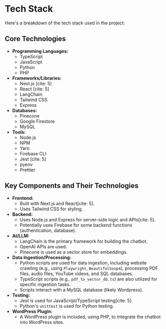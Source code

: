 # Tech Stack

Here's a breakdown of the tech stack used in the project:

## Core Technologies

- **Programming Languages:**
  - TypeScript
  - JavaScript
  - Python
  - PHP
- **Frameworks/Libraries:**
  - Next.js [cite: 5]
  - React [cite: 5]
  - LangChain
  - Tailwind CSS
  - Express
- **Databases:**
  - Pinecone
  - Google Firestore
  - MySQL
- **Tools:**
  - Node.js
  - NPM
  - Yarn
  - Firebase CLI
  - Jest [cite: 5]
  - pyenv
  - Prettier

## Key Components and Their Technologies

- **Frontend:**
  - Built with Next.js and React[cite: 5].
  - Uses Tailwind CSS for styling.
- **Backend:**
  - Uses Node.js and Express for server-side logic and APIs[cite: 5].
  - Potentially uses Firebase for some backend functions (authentication, database).
- **AI/LLM:**
  - LangChain is the primary framework for building the chatbot.
  - OpenAI APIs are used.
  - Pinecone is used as a vector store for embeddings.
- **Data Ingestion/Processing:**
  - Python scripts are used for data ingestion, including website crawling (e.g., using `Playwright`,
    `BeautifulSoup4`), processing PDF files, audio files, YouTube videos, and SQL databases.
  - TypeScript scripts (e.g., `pdf_to_vector_db.ts`) are also utilized for specific ingestion tasks.
  - Scripts interact with a MySQL database (likely Wordpress).
- **Testing:**
  - Jest is used for JavaScript/TypeScript testing[cite: 5].
  - Python's `unittest` is used for Python testing.
- **WordPress Plugin:**
  - A WordPress plugin is included, using PHP, to integrate the chatbot into WordPress sites.

